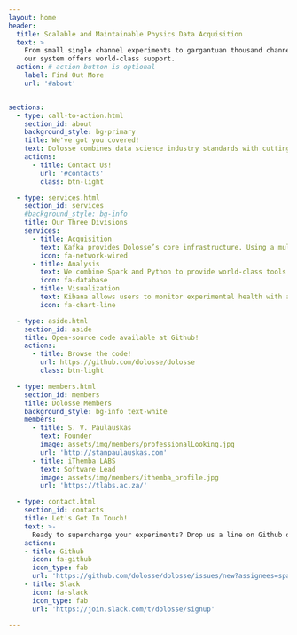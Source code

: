 ```yaml
---
layout: home
header:
  title: Scalable and Maintainable Physics Data Acquisition
  text: >
    From small single channel experiments to gargantuan thousand channel projects
    our system offers world-class support.
  action: # action button is optional
    label: Find Out More
    url: '#about'


sections:
  - type: call-to-action.html
    section_id: about
    background_style: bg-primary
    title: We've got you covered!
    text: Dolosse combines data science industry standards with cutting-edge physics hardware to provide an extensible, scalable and redundant data framework.   
    actions:
      - title: Contact Us!
        url: '#contacts'
        class: btn-light

  - type: services.html
    section_id: services
    #background_style: bg-info
    title: Our Three Divisions
    services:
      - title: Acquisition
        text: Kafka provides Dolosse’s core infrastructure. Using a multi-producer/consumer model, we distribute the workload to maximize throughput.
        icon: fa-network-wired
      - title: Analysis
        text: We combine Spark and Python to provide world-class tools for your data analysis. We store data in parquet format to maximize flexibility.
        icon: fa-database
      - title: Visualization
        text: Kibana allows users to monitor experimental health with alerts and dashboards. Plotly allows users to analyze data inside a webapp.
        icon: fa-chart-line

  - type: aside.html
    section_id: aside
    title: Open-source code available at Github!
    actions:
      - title: Browse the code!
        url: https://github.com/dolosse/dolosse
        class: btn-light

  - type: members.html
    section_id: members
    title: Dolosse Members
    background_style: bg-info text-white
    members:
      - title: S. V. Paulauskas
        text: Founder
        image: assets/img/members/professionalLooking.jpg
        url: 'http://stanpaulauskas.com'
      - title: iThemba LABS
        text: Software Lead
        image: assets/img/members/ithemba_profile.jpg
        url: 'https://tlabs.ac.za/'

  - type: contact.html
    section_id: contacts
    title: Let's Get In Touch!
    text: >-
      Ready to supercharge your experiments? Drop us a line on Github or chat with us on Slack!
    actions:
    - title: Github
      icon: fa-github
      icon_type: fab
      url: 'https://github.com/dolosse/dolosse/issues/new?assignees=spaulaus&labels=question&template=question.md'
    - title: Slack
      icon: fa-slack
      icon_type: fab
      url: 'https://join.slack.com/t/dolosse/signup'

---
```

